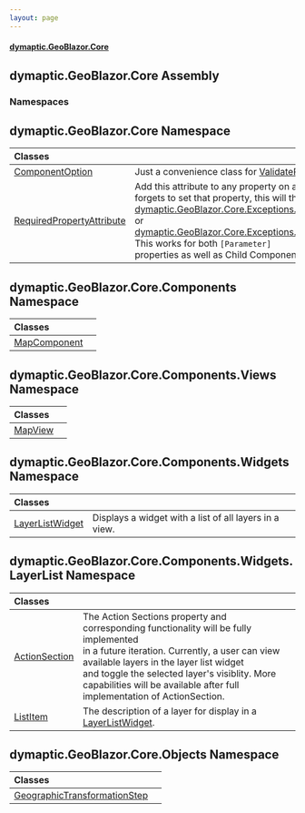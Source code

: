 ```yaml
---
layout: page
---
```


#### [dymaptic.GeoBlazor.Core](index.md 'index')

## dymaptic.GeoBlazor.Core Assembly
### Namespaces

<a name='dymaptic.GeoBlazor.Core'></a>

## dymaptic.GeoBlazor.Core Namespace

| Classes | |
| :--- | :--- |
| [ComponentOption](dymaptic.GeoBlazor.Core.ComponentOption.md 'dymaptic.GeoBlazor.Core.ComponentOption') | Just a convenience class for [ValidateRequiredChildren()](dymaptic.GeoBlazor.Core.Components.MapComponent.md#dymaptic.GeoBlazor.Core.Components.MapComponent.ValidateRequiredChildren() 'dymaptic.GeoBlazor.Core.Components.MapComponent.ValidateRequiredChildren()') |
| [RequiredPropertyAttribute](dymaptic.GeoBlazor.Core.RequiredPropertyAttribute.md 'dymaptic.GeoBlazor.Core.RequiredPropertyAttribute') | Add this attribute to any property on any subclass of [MapComponent](dymaptic.GeoBlazor.Core.Components.MapComponent.md 'dymaptic.GeoBlazor.Core.Components.MapComponent'), and if the user<br/>forgets to set that property, this will throw a [dymaptic.GeoBlazor.Core.Exceptions.MissingRequiredChildElementException](https://docs.microsoft.com/en-us/dotnet/api/dymaptic.GeoBlazor.Core.Exceptions.MissingRequiredChildElementException 'dymaptic.GeoBlazor.Core.Exceptions.MissingRequiredChildElementException')<br/>or [dymaptic.GeoBlazor.Core.Exceptions.MissingRequiredOptionsChildElementException](https://docs.microsoft.com/en-us/dotnet/api/dymaptic.GeoBlazor.Core.Exceptions.MissingRequiredOptionsChildElementException 'dymaptic.GeoBlazor.Core.Exceptions.MissingRequiredOptionsChildElementException'). This works for both `[Parameter]`<br/>properties as well as Child Components registered with `RegisterChildComponent` |

<a name='dymaptic.GeoBlazor.Core.Components'></a>

## dymaptic.GeoBlazor.Core.Components Namespace

| Classes | |
| :--- | :--- |
| [MapComponent](dymaptic.GeoBlazor.Core.Components.MapComponent.md 'dymaptic.GeoBlazor.Core.Components.MapComponent') | |

<a name='dymaptic.GeoBlazor.Core.Components.Views'></a>

## dymaptic.GeoBlazor.Core.Components.Views Namespace

| Classes | |
| :--- | :--- |
| [MapView](dymaptic.GeoBlazor.Core.Components.Views.MapView.md 'dymaptic.GeoBlazor.Core.Components.Views.MapView') | |

<a name='dymaptic.GeoBlazor.Core.Components.Widgets'></a>

## dymaptic.GeoBlazor.Core.Components.Widgets Namespace

| Classes | |
| :--- | :--- |
| [LayerListWidget](dymaptic.GeoBlazor.Core.Components.Widgets.LayerListWidget.md 'dymaptic.GeoBlazor.Core.Components.Widgets.LayerListWidget') | Displays a widget with a list of all layers in a view. |

<a name='dymaptic.GeoBlazor.Core.Components.Widgets.LayerList'></a>

## dymaptic.GeoBlazor.Core.Components.Widgets.LayerList Namespace

| Classes | |
| :--- | :--- |
| [ActionSection](dymaptic.GeoBlazor.Core.Components.Widgets.LayerList.ActionSection.md 'dymaptic.GeoBlazor.Core.Components.Widgets.LayerList.ActionSection') | The Action Sections property and corresponding functionality will be fully implemented<br/>in a future iteration.  Currently, a user can view available layers in the layer list widget<br/>and toggle the selected layer's visiblity. More capabilities will be available after full<br/>implementation of ActionSection. |
| [ListItem](dymaptic.GeoBlazor.Core.Components.Widgets.LayerList.ListItem.md 'dymaptic.GeoBlazor.Core.Components.Widgets.LayerList.ListItem') | The description of a layer for display in a [LayerListWidget](dymaptic.GeoBlazor.Core.Components.Widgets.LayerListWidget.md 'dymaptic.GeoBlazor.Core.Components.Widgets.LayerListWidget'). |

<a name='dymaptic.GeoBlazor.Core.Objects'></a>

## dymaptic.GeoBlazor.Core.Objects Namespace

| Classes | |
| :--- | :--- |
| [GeographicTransformationStep](dymaptic.GeoBlazor.Core.Objects.GeographicTransformationStep.md 'dymaptic.GeoBlazor.Core.Objects.GeographicTransformationStep') | |

